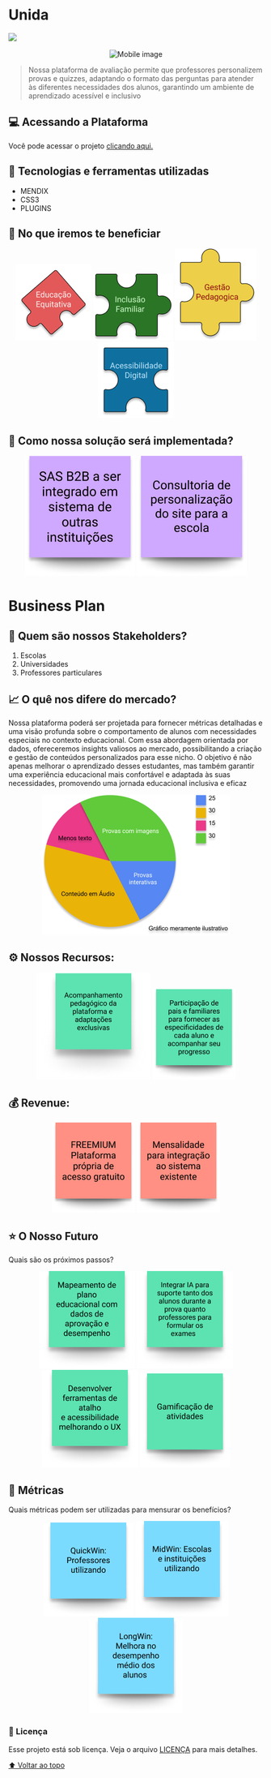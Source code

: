 # Unida



![](img/discoveryreadme.png)
<p align="center">
  <img src="https://github.com/CaioKenedy/ReadmeUnida/blob/main/img/image.jpeg" alt="Mobile image"/>
</p>

> Nossa plataforma de avaliação permite que professores personalizem provas e quizzes, adaptando o formato das perguntas para atender às diferentes necessidades dos alunos, garantindo um ambiente de aprendizado acessível e inclusivo



## 💻 Acessando a Plataforma
Você pode acessar o projeto [clicando aqui.](www.google.com)





## 🔧 Tecnologias e ferramentas utilizadas
- MENDIX
- CSS3
- PLUGINS




## 🔖 No que iremos te beneficiar

<p align="center">
  <img src="https://github.com/CaioKenedy/ReadmeUnida/blob/main/img/Group1.png" alt="Mobile image"/>
  <img src="https://github.com/CaioKenedy/ReadmeUnida/blob/main/img/Group2.png" alt="Mobile image"/>
  <img src="https://github.com/CaioKenedy/ReadmeUnida/blob/main/img/Group3.png" alt="Mobile image"/>
  <img src="https://github.com/CaioKenedy/ReadmeUnida/blob/main/img/Group4.png" alt="Mobile image"/>


</p>



## 🚀 Como nossa solução será implementada?

<p align="center">
  <img src="https://github.com/CaioKenedy/ReadmeUnida/blob/main/img/stick1.png" alt="Mobile image"/>
  <img src="https://github.com/CaioKenedy/ReadmeUnida/blob/main/img/stick2.png" alt="Mobile image"/>
  
</p>



# Business Plan



## 💼 Quem são nossos Stakeholders?

1. Escolas
2. Universidades
3. Professores particulares



## 📈 O quê nos difere do mercado?

Nossa plataforma poderá ser projetada para fornecer métricas detalhadas e uma visão profunda sobre o comportamento de alunos com necessidades especiais no contexto educacional. Com essa abordagem orientada por dados, ofereceremos insights valiosos ao mercado, possibilitando a criação e gestão de conteúdos personalizados para esse nicho. O objetivo é não apenas melhorar o aprendizado desses estudantes, mas também garantir uma experiência educacional mais confortável e adaptada às suas necessidades, promovendo uma jornada educacional inclusiva e eficaz

<p align="center">
  <img src="https://github.com/CaioKenedy/ReadmeUnida/blob/main/img/grafico.png" alt="Mobile image"/>  
</p>


## ⚙️ Nossos Recursos:

<p align="center">
  <img src="https://github.com/CaioKenedy/ReadmeUnida/blob/main/img/stick3.png" alt="Mobile image"/>
  <img src="https://github.com/CaioKenedy/ReadmeUnida/blob/main/img/stick4.png" alt="Mobile image"/>

</p>



## 💰 Revenue:

<p align="center">
  <img src="https://github.com/CaioKenedy/ReadmeUnida/blob/main/img/stick5.png" alt="Mobile image"/>
  <img src="https://github.com/CaioKenedy/ReadmeUnida/blob/main/img/stick6.png" alt="Mobile image"/>

</p>




## ⭐ O Nosso Futuro
Quais são os próximos passos?
<p align="center">
  <img src="https://github.com/CaioKenedy/ReadmeUnida/blob/main/img/stick7.png" alt="Mobile image"/>
  <img src="https://github.com/CaioKenedy/ReadmeUnida/blob/main/img/stick8.png" alt="Mobile image"/>
  <img src="https://github.com/CaioKenedy/ReadmeUnida/blob/main/img/stick9.png" alt="Mobile image"/>
  <img src="https://github.com/CaioKenedy/ReadmeUnida/blob/main/img/stick10.png" alt="Mobile image"/>


</p>




## 🎯 Métricas 
Quais métricas podem ser utilizadas para mensurar os benefícios?
<p align="center">
  <img src="https://github.com/CaioKenedy/ReadmeUnida/blob/main/img/stick11.png" alt="Mobile image"/>
  <img src="https://github.com/CaioKenedy/ReadmeUnida/blob/main/img/stick12.png" alt="Mobile image"/>
  <img src="https://github.com/CaioKenedy/ReadmeUnida/blob/main/img/stick13.png" alt="Mobile image"/>
 
</p>
















### 📝 Licença

Esse projeto está sob licença. Veja o arquivo [LICENÇA](LICENSE.md) para mais detalhes.

[⬆ Voltar ao topo](#cao-discovery)<br>
